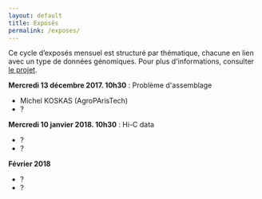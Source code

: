```yaml
---
layout: default
title: Exposés
permalink: /exposes/
---
```


Ce cycle d’exposés mensuel est structuré par thématique, chacune en lien avec un type de données génomiques. Pour plus d'informations, consulter [le projet](projet.md).

**Mercredi 13 décembre 2017. 10h30** : Problème d'assemblage
- Michel KOSKAS (AgroPArisTech)
- ?

**Mercredi 10 janvier 2018. 10h30** : Hi-C data
- ?
- ?

**Février 2018**
- ?
- ?
